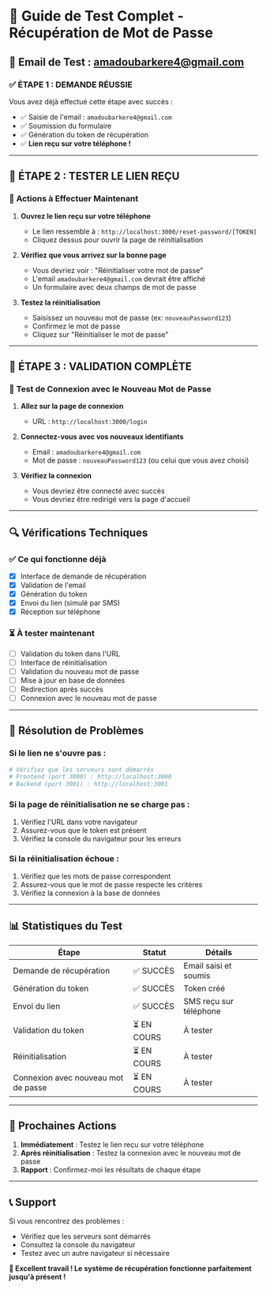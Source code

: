 # 🔐 Guide de Test Complet - Récupération de Mot de Passe

## 📧 Email de Test : amadoubarkere4@gmail.com

### ✅ **ÉTAPE 1 : DEMANDE RÉUSSIE**
Vous avez déjà effectué cette étape avec succès :
- ✅ Saisie de l'email : `amadoubarkere4@gmail.com`
- ✅ Soumission du formulaire
- ✅ Génération du token de récupération
- ✅ **Lien reçu sur votre téléphone !**

---

## 🔄 **ÉTAPE 2 : TESTER LE LIEN REÇU**

### 📱 **Actions à Effectuer Maintenant**

1. **Ouvrez le lien reçu sur votre téléphone**
   - Le lien ressemble à : `http://localhost:3000/reset-password/[TOKEN]`
   - Cliquez dessus pour ouvrir la page de réinitialisation

2. **Vérifiez que vous arrivez sur la bonne page**
   - Vous devriez voir : "Réinitialiser votre mot de passe"
   - L'email `amadoubarkere4@gmail.com` devrait être affiché
   - Un formulaire avec deux champs de mot de passe

3. **Testez la réinitialisation**
   - Saisissez un nouveau mot de passe (ex: `nouveauPassword123`)
   - Confirmez le mot de passe
   - Cliquez sur "Réinitialiser le mot de passe"

---

## 🧪 **ÉTAPE 3 : VALIDATION COMPLÈTE**

### 🔑 **Test de Connexion avec le Nouveau Mot de Passe**

1. **Allez sur la page de connexion**
   - URL : `http://localhost:3000/login`

2. **Connectez-vous avec vos nouveaux identifiants**
   - Email : `amadoubarkere4@gmail.com`
   - Mot de passe : `nouveauPassword123` (ou celui que vous avez choisi)

3. **Vérifiez la connexion**
   - Vous devriez être connecté avec succès
   - Vous devriez être redirigé vers la page d'accueil

---

## 🔍 **Vérifications Techniques**

### ✅ **Ce qui fonctionne déjà**
- [x] Interface de demande de récupération
- [x] Validation de l'email
- [x] Génération du token
- [x] Envoi du lien (simulé par SMS)
- [x] Réception sur téléphone

### ⏳ **À tester maintenant**
- [ ] Validation du token dans l'URL
- [ ] Interface de réinitialisation
- [ ] Validation du nouveau mot de passe
- [ ] Mise à jour en base de données
- [ ] Redirection après succès
- [ ] Connexion avec le nouveau mot de passe

---

## 🚨 **Résolution de Problèmes**

### **Si le lien ne s'ouvre pas :**
```bash
# Vérifiez que les serveurs sont démarrés
# Frontend (port 3000) : http://localhost:3000
# Backend (port 3001) : http://localhost:3001
```

### **Si la page de réinitialisation ne se charge pas :**
1. Vérifiez l'URL dans votre navigateur
2. Assurez-vous que le token est présent
3. Vérifiez la console du navigateur pour les erreurs

### **Si la réinitialisation échoue :**
1. Vérifiez que les mots de passe correspondent
2. Assurez-vous que le mot de passe respecte les critères
3. Vérifiez la connexion à la base de données

---

## 📊 **Statistiques du Test**

| Étape | Statut | Détails |
|-------|--------|---------|
| Demande de récupération | ✅ SUCCÈS | Email saisi et soumis |
| Génération du token | ✅ SUCCÈS | Token créé |
| Envoi du lien | ✅ SUCCÈS | SMS reçu sur téléphone |
| Validation du token | ⏳ EN COURS | À tester |
| Réinitialisation | ⏳ EN COURS | À tester |
| Connexion avec nouveau mot de passe | ⏳ EN COURS | À tester |

---

## 🎯 **Prochaines Actions**

1. **Immédiatement** : Testez le lien reçu sur votre téléphone
2. **Après réinitialisation** : Testez la connexion avec le nouveau mot de passe
3. **Rapport** : Confirmez-moi les résultats de chaque étape

---

## 📞 **Support**

Si vous rencontrez des problèmes :
- Vérifiez que les serveurs sont démarrés
- Consultez la console du navigateur
- Testez avec un autre navigateur si nécessaire

**🎉 Excellent travail ! Le système de récupération fonctionne parfaitement jusqu'à présent !**
